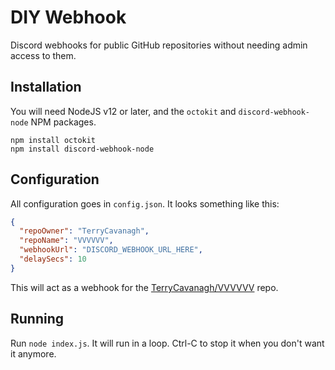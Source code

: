 # DIY Webhook

Discord webhooks for public GitHub repositories without needing admin
access to them.

## Installation

You will need NodeJS v12 or later, and the `octokit` and
`discord-webhook-node` NPM packages.

```
npm install octokit
npm install discord-webhook-node
```

## Configuration

All configuration goes in `config.json`. It looks something like this:

```json
{
  "repoOwner": "TerryCavanagh",
  "repoName": "VVVVVV",
  "webhookUrl": "DISCORD_WEBHOOK_URL_HERE",
  "delaySecs": 10
}
```

This will act as a webhook for the
[TerryCavanagh/VVVVVV](https://github.com/TerryCavanagh/VVVVVV) repo.

## Running

Run `node index.js`. It will run in a loop. Ctrl-C to stop it when you
don't want it anymore.
